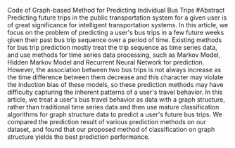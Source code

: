 Code of Graph-based Method for Predicting Individual Bus Trips
#Abstract
  Predicting future trips in the public transportation system for a given user is of great significance for intelligent transportation systems. In this article, we focus on the problem of predicting a user's bus trips in a few future weeks given their past bus trip sequence over a period of time. Existing methods for bus trip prediction mostly treat the trip sequence as time series data, and use methods for time series data processing, such as Markov Model, Hidden Markov Model and Recurrent Neural Network for prediction. However, the association between two bus trips is not always increase as the time difference between them decrease and this character may violate the induction bias of these models, so these prediction methods may have difficulty capturing the inherent patterns of a user's travel behavior. In this article, we treat a user's bus travel behavior as data with a graph structure, rather than traditional time series data and then use mature classification algorithms for graph structure data to predict a user's future bus trips. We compared the prediction result of various prediction methods on our dataset, and found that our proposed method of classification on graph structure yields the best prediction performance. 
